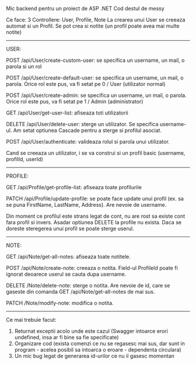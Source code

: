 Mic backend pentru un proiect de ASP .NET
Cod destul de messy

Ce face:
3 Controllere: User, Profile, Note
La crearea unui User se creeaza automat si un Profil. Se pot crea si notite (un profil poate avea mai multe notite)

___
USER:

POST /api/User/create-custom-user: se specifica un username, un mail, o parola si un rol

POST /api/User/create-default-user: se specifica un username, un mail, o parola. Orice rol este pus, va fi setat pe 0 / User (utilizator normal)

POST /api/User/create-admin: se specifica un username, un mail, o parola. Orice rol este pus, va fi setat pe 1 / Admin (administrator)

GET /api/User/get-user-list: afiseaza toti utilizatorii

DELETE /api/User/delete-user: sterge un utilizator. Se specifica username-ul. Am setat optiunea Cascade pentru a sterge si profilul asociat.

POST /api/User/authenticate: valideaza rolul si parola unui utilizator.

Cand se creeaza un utilizator, i se va construi si un profil basic (username, profilId, userId)

___
PROFILE:

GET /api/Profile/get-profile-list: afiseaza toate profilurile

PATCH /api/Profile/update-profile: se poate face update unui profil (ex. sa se puna FirstName, LastName, Address). Are nevoie de username.

Din moment ce profilul este strans legat de cont, nu are rost sa existe cont fara profil si invers. Asadar optiunea DELETE la profile nu exista.
Daca se doreste steregerea unui profil se poate sterge userul.

___
NOTE:

GET /api/Note/get-all-notes: afiseaza toate notitele.

POST /api/Note/create-note: creeaza o notita. Field-ul ProfileId poate fi ignorat deoarece userul se cauta dupa username.

DELETE /Note/delete-note: sterge o notita. Are nevoie de id, care se gaseste din comanda GET /api/Note/get-all-notes de mai sus.

PATCH /Note/modify-note: modifica o notita.

___

Ce mai trebuie facut:
1. Returnat exceptii acolo unde este cazul (Swagger intoarce erori undefined, insa ar fi bine sa fie specificate)
2. Organizare cod (exista comenzi ce nu se regasesc mai sus, dar sunt in program - acelea posibil sa intoarca o eroare - dependenta circulara)
3. Un mic bug legat de generarea id-urilor ce nu il gasesc momentan
